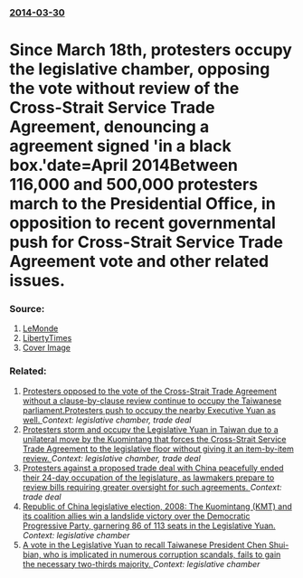 ### [2014-03-30](/news/2014/03/30/index.md)

# Since March 18th, protesters occupy the legislative chamber, opposing the vote without review of the Cross-Strait Service Trade Agreement, denouncing a agreement signed 'in a black box.'date=April 2014Between 116,000 and 500,000 protesters march to the Presidential Office, in opposition to recent governmental push for Cross-Strait Service Trade Agreement vote and other related issues. 




### Source:

1. [LeMonde](http://www.lemonde.fr/asie-pacifique/article/2014/03/30/manifestation-massive-a-taiwan-contre-un-pacte-commercial-avec-la-chine_4392194_3216.html)
2. [LibertyTimes](http://iservice.libertytimes.com.tw/liveNews/news.php?no=978491)
2. [Cover Image](http://s1.lemde.fr/image/2014/03/30/644x322/4392195_3_ef50_des-manifestants-taiwanais-protestent-contre_ae899e5166eb44ad03a8572b23a8f8a8.jpg)

### Related:

1. [Protesters opposed to the vote of the Cross-Strait Trade Agreement without a clause-by-clause review continue to occupy the Taiwanese parliament.Protesters push to occupy the nearby Executive Yuan as well. ](/news/2014/03/23/protesters-opposed-to-the-vote-of-the-cross-strait-trade-agreement-without-a-clause-by-clause-review-continue-to-occupy-the-taiwanese-parlia.md) _Context: legislative chamber, trade deal_
2. [Protesters storm and occupy the Legislative Yuan in Taiwan due to a unilateral move by the Kuomintang that forces the Cross-Strait Service Trade Agreement to the legislative floor without giving it an item-by-item review. ](/news/2014/03/18/protesters-storm-and-occupy-the-legislative-yuan-in-taiwan-due-to-a-unilateral-move-by-the-kuomintang-that-forces-the-cross-strait-service-t.md) _Context: legislative chamber, trade deal_
3. [Protesters against a proposed trade deal with China peacefully ended their 24-day occupation of the legislature, as lawmakers prepare to review bills requiring greater oversight for such agreements. ](/news/2014/04/10/protesters-against-a-proposed-trade-deal-with-china-peacefully-ended-their-24-day-occupation-of-the-legislature-as-lawmakers-prepare-to-rev.md) _Context: trade deal_
4. [ Republic of China legislative election, 2008: The Kuomintang (KMT) and its coalition allies win a landslide victory over the Democratic Progressive Party, garnering 86 of 113 seats in the Legislative Yuan. ](/news/2008/01/12/republic-of-china-legislative-election-2008-the-kuomintang-kmt-and-its-coalition-allies-win-a-landslide-victory-over-the-democratic-pro.md) _Context: legislative chamber_
5. [ A vote in the Legislative Yuan to recall Taiwanese President Chen Shui-bian, who is implicated in numerous corruption scandals, fails to gain the necessary two-thirds majority. ](/news/2006/06/27/a-vote-in-the-legislative-yuan-to-recall-taiwanese-president-chen-shui-bian-who-is-implicated-in-numerous-corruption-scandals-fails-to-ga.md) _Context: legislative chamber_
